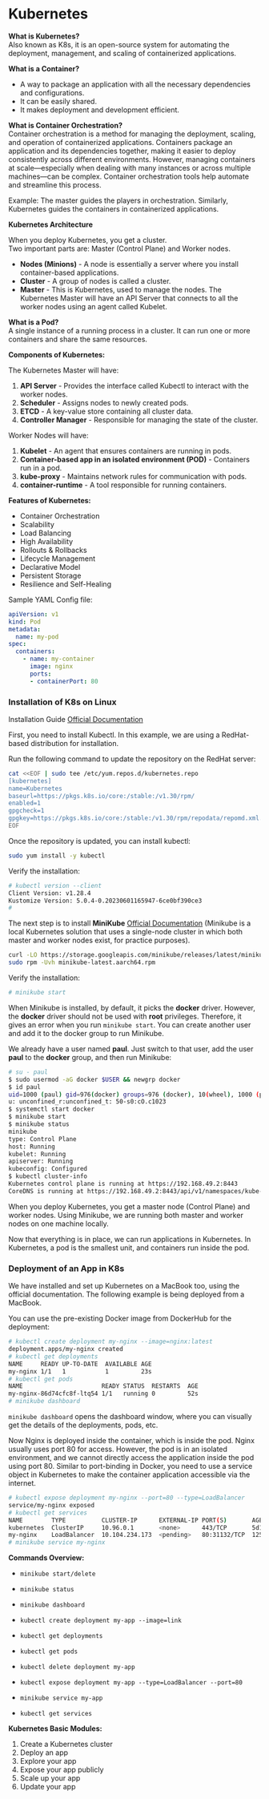 # Kubernetes

**What is Kubernetes?**  
Also known as K8s, it is an open-source system for automating the deployment, management, and scaling of containerized applications.

**What is a Container?**  
- A way to package an application with all the necessary dependencies and configurations.
- It can be easily shared.
- It makes deployment and development efficient.

**What is Container Orchestration?**  
Container orchestration is a method for managing the deployment, scaling, and operation of containerized applications. Containers package an application and its dependencies together, making it easier to deploy consistently across different environments. However, managing containers at scale—especially when dealing with many instances or across multiple machines—can be complex. Container orchestration tools help automate and streamline this process.

Example: The master guides the players in orchestration. Similarly, Kubernetes guides the containers in containerized applications.

**Kubernetes Architecture**  

When you deploy Kubernetes, you get a cluster.  
Two important parts are: Master (Control Plane) and Worker nodes.

- **Nodes (Minions)** - A node is essentially a server where you install container-based applications.
- **Cluster** - A group of nodes is called a cluster.
- **Master** - This is Kubernetes, used to manage the nodes. The Kubernetes Master will have an API Server that connects to all the worker nodes using an agent called Kubelet.

**What is a Pod?**  
A single instance of a running process in a cluster. It can run one or more containers and share the same resources.

**Components of Kubernetes:**

The Kubernetes Master will have:
1. **API Server** - Provides the interface called Kubectl to interact with the worker nodes.
2. **Scheduler** - Assigns nodes to newly created pods.
3. **ETCD** - A key-value store containing all cluster data.
4. **Controller Manager** - Responsible for managing the state of the cluster.

Worker Nodes will have:
1. **Kubelet** - An agent that ensures containers are running in pods.
2. **Container-based app in an isolated environment (POD)** - Containers run in a pod.
3. **kube-proxy** - Maintains network rules for communication with pods.
4. **container-runtime** - A tool responsible for running containers.

**Features of Kubernetes:**
- Container Orchestration
- Scalability
- Load Balancing
- High Availability
- Rollouts & Rollbacks
- Lifecycle Management
- Declarative Model
- Persistent Storage
- Resilience and Self-Healing

Sample YAML Config file:

```yml
apiVersion: v1
kind: Pod 
metadata:
  name: my-pod 
spec:
  containers:
    - name: my-container 
      image: nginx
      ports:
      - containerPort: 80
```

### Installation of K8s on Linux

Installation Guide [Official Documentation](https://kubernetes.io/docs/tasks/tools/install-kubectl-linux/)

First, you need to install Kubectl. In this example, we are using a RedHat-based distribution for installation.

Run the following command to update the repository on the RedHat server:

```bash
cat <<EOF | sudo tee /etc/yum.repos.d/kubernetes.repo
[kubernetes]
name=Kubernetes
baseurl=https://pkgs.k8s.io/core:/stable:/v1.30/rpm/
enabled=1
gpgcheck=1
gpgkey=https://pkgs.k8s.io/core:/stable:/v1.30/rpm/repodata/repomd.xml.key
EOF
```
Once the repository is updated, you can install kubectl:

```bash
sudo yum install -y kubectl
```
Verify the installation:

```bash
# kubectl version --client
Client Version: v1.28.4
Kustomize Version: 5.0.4-0.20230601165947-6ce0bf390ce3
#
```
The next step is to install **MiniKube** [Official Documentation](https://minikube.sigs.k8s.io/docs/start/?arch=%2Flinux%2Farm64%2Fstable%2Frpm+package) (Minikube is a local Kubernetes solution that uses a single-node cluster in which both master and worker nodes exist, for practice purposes).

```bash
curl -LO https://storage.googleapis.com/minikube/releases/latest/minikube-latest.aarch64.rpm
sudo rpm -Uvh minikube-latest.aarch64.rpm
```

Verify the installation:

```bash
# minikube start
```

When Minikube is installed, by default, it picks the **docker** driver. However, the **docker** driver should not be used with **root** privileges. Therefore, it gives an error when you run `minikube start`. You can create another user and add it to the docker group to run Minikube.

We already have a user named **paul**. Just switch to that user, add the user **paul** to the **docker** group, and then run Minikube:

```bash
# su - paul
$ sudo usermod -aG docker $USER && newgrp docker
$ id paul
uid=1000 (paul) gid=976(docker) groups=976 (docker), 10(wheel), 1000 (paul) context=unconfined u:unconfined
u: unconfined_r:unconfined_t: 50-s0:cO.c1023
$ systemctl start docker
$ minikube start
$ minikube status
minikube
type: Control Plane 
host: Running 
kubelet: Running 
apiserver: Running 
kubeconfig: Configured
$ kubectl cluster-info
Kubernetes control plane is running at https://192.168.49.2:8443
CoreDNS is running at https://192.168.49.2:8443/api/v1/namespaces/kube-system/services/kube-dns:dns/proxy
```

When you deploy Kubernetes, you get a master node (Control Plane) and worker nodes. Using Minikube, we are running both master and worker nodes on one machine locally.

Now that everything is in place, we can run applications in Kubernetes. In Kubernetes, a pod is the smallest unit, and containers run inside the pod.

### Deployment of an App in K8s

We have installed and set up Kubernetes on a MacBook too, using the official documentation. The following example is being deployed from a MacBook.

You can use the pre-existing Docker image from DockerHub for the deployment:

```bash
# kubectl create deployment my-nginx --image=nginx:latest
deployment.apps/my-nginx created
# kubectl get deployments
NAME     READY UP-TO-DATE  AVAILABLE AGE
my-nginx 1/1   1           1         23s
# kubectl get pods
NAME                      READY STATUS  RESTARTS  AGE
my-nginx-86d74cfc8f-ltq54 1/1   running 0         52s
# minikube dashboard
```
`minikube dashboard` opens the dashboard window, where you can visually get the details of the deployments, pods, etc.

Now Nginx is deployed inside the container, which is inside the pod. Nginx usually uses port 80 for access. However, the pod is in an isolated environment, and we cannot directly access the application inside the pod using port 80. Similar to port-binding in Docker, you need to use a service object in Kubernetes to make the container application accessible via the internet.

```bash
# kubectl expose deployment my-nginx --port=80 --type=LoadBalancer
service/my-nginx exposed
# kubectl get services
NAME        TYPE          CLUSTER-IP      EXTERNAL-IP PORT(S)       AGE
kubernetes  ClusterIP     10.96.0.1       <none>      443/TCP       5d18h
my-nginx    LoadBalancer  10.104.234.173  <pending>   80:31132/TCP  125s
# minikube service my-nginx
```

**Commands Overview:**
- `minikube start/delete`
- `minikube status`
- `minikube dashboard`

- `kubectl create deployment my-app --image=link`
- `kubectl get deployments`
- `kubectl get pods`
- `kubectl delete deployment my-app`

- `kubectl expose deployment my-app --type=LoadBalancer --port=80`
- `minikube service my-app`
- `kubectl get services`

**Kubernetes Basic Modules:**
1. Create a Kubernetes cluster
2. Deploy an app
3. Explore your app
4. Expose your app publicly
5. Scale up your app
6. Update your app